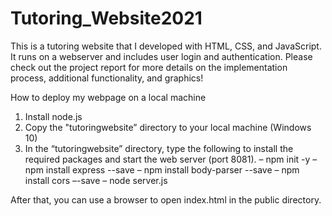 # Tutoring_Website2021
This is a tutoring website that I developed with HTML, CSS, and JavaScript. It runs on a webserver and includes user login and authentication. Please check out the project report for more details on the implementation process, additional functionality, and graphics!

How to deploy my webpage on a local machine

1.	Install node.js
2.	Copy the "tutoringwebsite” directory to your local machine (Windows 10)
3.	In the “tutoringwebsite” directory, type the following to install the required packages and start the web server (port 8081).
    –	npm init -y
    –	npm install express --save
    –	npm install body-parser --save
    –	npm install cors –-save
    –	node server.js

After that, you can use a browser to open index.html in the public directory.


